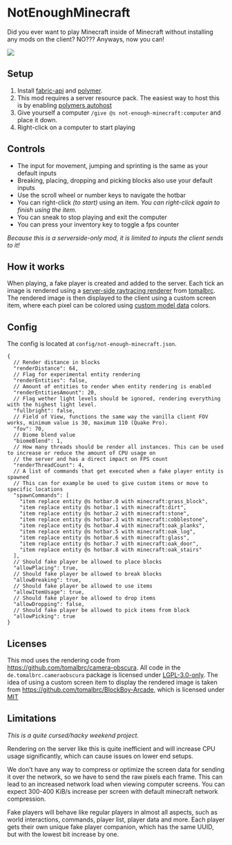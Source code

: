 # NotEnoughMinecraft
Did you ever want to play Minecraft inside of Minecraft without installing any mods on the client? NO??? Anyways, now you can!

![](https://cdn.modrinth.com/data/sbnEegTp/images/bcef27b3d1402377ed81f971e20723e57a6218bb.png)

## Setup
1. Install [fabric-api](https://modrinth.com/mod/fabric-api) and [polymer](https://modrinth.com/mod/polymer).
2. This mod requires a server resource pack. The easiest way to host this is by enabling [polymers autohost](https://polymer.pb4.eu/latest/user/resource-pack-hosting/#enabling-autohost)
3. Give yourself a computer `/give @s not-enough-minecraft:computer` and place it down.
4. Right-click on a computer to start playing

## Controls
- The input for movement, jumping and sprinting is the same as your default inputs
- Breaking, placing, dropping and picking blocks also use your default inputs
- Use the scroll wheel or number keys to navigate the hotbar
- You can right-click *(to start)* using an item. *You can right-click again to finish using the item.*
- You can sneak to stop playing and exit the computer
- You can press your inventory key to toggle a fps counter

*Because this is a serverside-only mod, it is limited to inputs the client sends to it!*

## How it works
When playing, a fake player is created and added to the server. Each tick an image is rendered using a [server-side 
raytracing renderer](https://modrinth.com/mod/camera-obscura) from [tomalbrc](https://modrinth.com/user/tomalbrc).
The rendered image is then displayed to the client using a custom screen item, where each pixel can be colored
using [custom model data](https://minecraft.wiki/w/Data_component_format#custom_model_data) colors.

## Config
The config is located at `config/not-enough-minecraft.json`.

```json5
{
  // Render distance in blocks
  "renderDistance": 64,
  // Flag for experimental entity rendering
  "renderEntities": false,
  // Amount of entities to render when entity rendering is enabled
  "renderEntitiesAmount": 20,
  // Flag wether light levels should be ignored, rendering everything with the highest light level. 
  "fullbright": false,
  // Field of View, functions the same way the vanilla client FOV works, minimum value is 30, maximum 110 (Quake Pro).
  "fov": 70,
  // Biome blend value
  "biomeBlend": 1,
  // How many threads should be render all instances. This can be used to increase or reduce the amount of CPU usage on 
  // the server and has a direct impact on FPS count
  "renderThreadCount": 4,
  // A list of commands that get executed when a fake player entity is spawned
  // This can for example be used to give custom items or move to specific locations
  "spawnCommands": [
    "item replace entity @s hotbar.0 with minecraft:grass_block",
    "item replace entity @s hotbar.1 with minecraft:dirt",
    "item replace entity @s hotbar.2 with minecraft:stone",
    "item replace entity @s hotbar.3 with minecraft:cobblestone",
    "item replace entity @s hotbar.4 with minecraft:oak_planks",
    "item replace entity @s hotbar.5 with minecraft:oak_log",
    "item replace entity @s hotbar.6 with minecraft:glass",
    "item replace entity @s hotbar.7 with minecraft:oak_door",
    "item replace entity @s hotbar.8 with minecraft:oak_stairs"
  ],
  // Should fake player be allowed to place blocks
  "allowPlacing": true,
  // Should fake player be allowed to break blocks
  "allowBreaking": true,
  // Should fake player be allowed to use items
  "allowItemUsage": true,
  // Should fake player be allowed to drop items
  "allowDropping": false,
  // Should fake player be allowed to pick items from block
  "allowPicking": true
}

```

## Licenses
This mod uses the rendering code from https://github.com/tomalbrc/camera-obscura. All code in the 
`de.tomalbrc.cameraobscura` package is licensed under [LGPL-3.0-only](https://github.com/DrexHD/NotEnoughMinecraft/blob/main/licenses/camera-obscura).
The idea of using a custom screen item to display the rendered image is taken from https://github.com/tomalbrc/BlockBoy-Arcade, 
which is licensed under [MIT](https://github.com/DrexHD/NotEnoughMinecraft/blob/main/licenses/blockboy-arcade)

## Limitations
*This is a quite cursed/hacky weekend project.* 

Rendering on the server like this is quite inefficient and will increase CPU usage significantly, which can cause 
issues on lower end setups.

We don't have any way to compress or optimize the screen data for sending it over the network, so we have to send the 
raw pixels each frame. This can lead to an increased network load when viewing computer screens. 
You can expect 300-400 KiB/s increase per screen with default minecraft network compression.

Fake players will behave like regular players in almost all aspects, such as world interactions, commands, 
player list, player data and more.
Each player gets their own unique fake player companion, which has the same UUID, but with the lowest bit increase by one.